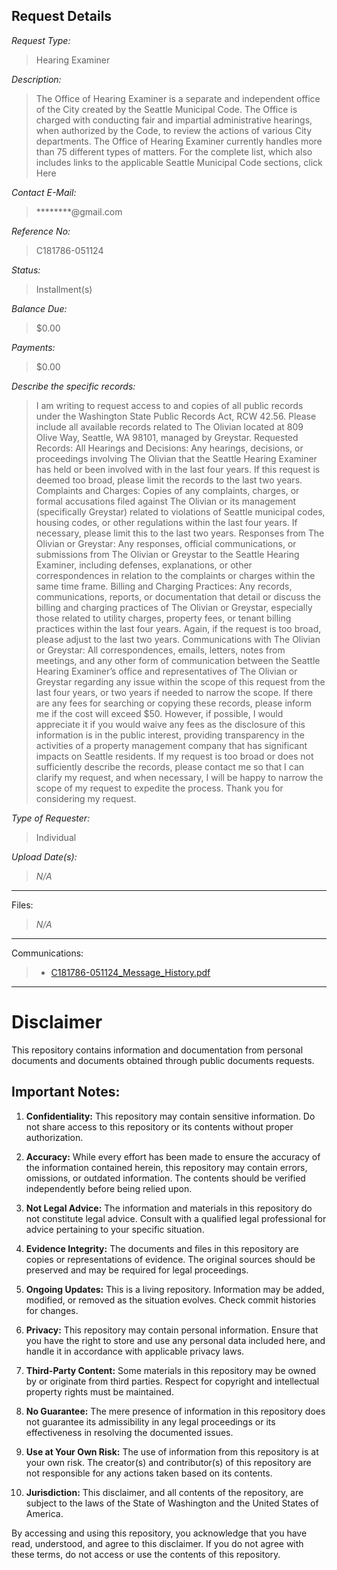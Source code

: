 ## Request Details

*Request Type:*
> Hearing Examiner

*Description:*
> The Office of Hearing Examiner is a separate and independent office of the City created by the Seattle Municipal Code. The Office is charged with conducting fair and impartial administrative hearings, when authorized by the Code, to review the actions of various City departments. The Office of Hearing Examiner currently handles more than 75 different types of matters. For the complete list, which also includes links to the applicable Seattle Municipal Code sections, click Here

*Contact E-Mail:*
> ********@gmail.com

*Reference No:*
> C181786-051124

*Status:*
> Installment(s)

*Balance Due:*
> $0.00

*Payments:*
> $0.00

*Describe the specific records:*
> I am writing to request access to and copies of all public records under the Washington State Public Records Act, RCW 42.56. Please include all available records related to The Olivian located at 809 Olive Way, Seattle, WA 98101, managed by Greystar. Requested Records: All Hearings and Decisions: Any hearings, decisions, or proceedings involving The Olivian that the Seattle Hearing Examiner has held or been involved with in the last four years. If this request is deemed too broad, please limit the records to the last two years. Complaints and Charges: Copies of any complaints, charges, or formal accusations filed against The Olivian or its management (specifically Greystar) related to violations of Seattle municipal codes, housing codes, or other regulations within the last four years. If necessary, please limit this to the last two years. Responses from The Olivian or Greystar: Any responses, official communications, or submissions from The Olivian or Greystar to the Seattle Hearing Examiner, including defenses, explanations, or other correspondences in relation to the complaints or charges within the same time frame. Billing and Charging Practices: Any records, communications, reports, or documentation that detail or discuss the billing and charging practices of The Olivian or Greystar, especially those related to utility charges, property fees, or tenant billing practices within the last four years. Again, if the request is too broad, please adjust to the last two years. Communications with The Olivian or Greystar: All correspondences, emails, letters, notes from meetings, and any other form of communication between the Seattle Hearing Examiner’s office and representatives of The Olivian or Greystar regarding any issue within the scope of this request from the last four years, or two years if needed to narrow the scope. If there are any fees for searching or copying these records, please inform me if the cost will exceed $50. However, if possible, I would appreciate it if you would waive any fees as the disclosure of this information is in the public interest, providing transparency in the activities of a property management company that has significant impacts on Seattle residents. If my request is too broad or does not sufficiently describe the records, please contact me so that I can clarify my request, and when necessary, I will be happy to narrow the scope of my request to expedite the process. Thank you for considering my request.

*Type of Requester:*	
> Individual

*Upload Date(s):*
> *N/A*

----

Files:
> *N/A*

----

Communications:
>- [C181786-051124_Message_History.pdf](./files/C181786-051124_Message_History.pdf)

---
# Disclaimer


This repository contains information and documentation from personal documents and documents obtained through public documents requests.

## Important Notes:

1. **Confidentiality:** This repository may contain sensitive information. Do not share access to this repository or its contents without proper authorization.

2. **Accuracy:** While every effort has been made to ensure the accuracy of the information contained herein, this repository may contain errors, omissions, or outdated information. The contents should be verified independently before being relied upon.

3. **Not Legal Advice:** The information and materials in this repository do not constitute legal advice. Consult with a qualified legal professional for advice pertaining to your specific situation.

4. **Evidence Integrity:** The documents and files in this repository are copies or representations of evidence. The original sources should be preserved and may be required for legal proceedings.

5. **Ongoing Updates:** This is a living repository. Information may be added, modified, or removed as the situation evolves. Check commit histories for changes.

6. **Privacy:** This repository may contain personal information. Ensure that you have the right to store and use any personal data included here, and handle it in accordance with applicable privacy laws.

7. **Third-Party Content:** Some materials in this repository may be owned by or originate from third parties. Respect for copyright and intellectual property rights must be maintained.

8. **No Guarantee:** The mere presence of information in this repository does not guarantee its admissibility in any legal proceedings or its effectiveness in resolving the documented issues.

9. **Use at Your Own Risk:** The use of information from this repository is at your own risk. The creator(s) and contributor(s) of this repository are not responsible for any actions taken based on its contents.

10. **Jurisdiction:** This disclaimer, and all contents of the repository, are subject to the laws of the State of Washington and the United States of America.

By accessing and using this repository, you acknowledge that you have read, understood, and agree to this disclaimer. If you do not agree with these terms, do not access or use the contents of this repository.
